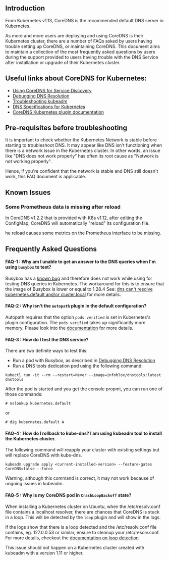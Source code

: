 ## Introduction

From Kubernetes v1.13, CoreDNS is the recommended default DNS server in Kubernetes. 

As more and more users are deploying and using CoreDNS is their Kubernetes cluster, there are a number of FAQs asked by users having trouble setting up CoreDNS, or maintaining CoreDNS. 
This document aims to maintain a collection of the most frequently asked questions by users during the support provided to users having trouble with the DNS Service after installation or upgrade of their Kubernetes cluster.

## Useful links about CoreDNS for Kubernetes:

- [Using CoreDNS for Service Discovery](https://kubernetes.io/docs/tasks/administer-cluster/coredns/)
- [Debugging DNS Resolution](https://kubernetes.io/docs/tasks/administer-cluster/dns-debugging-resolution/)
- [Troubleshooting kubeadm](https://kubernetes.io/docs/setup/independent/troubleshooting-kubeadm/)
- [DNS Specifications for Kubernetes](https://github.com/kubernetes/dns/blob/master/docs/specification.md)
- [CoreDNS Kubernetes plugin documentation](https://coredns.io/plugins/kubernetes/)

## Pre-requisites before troubleshooting

It is important to check whether the Kubernetes Network is stable before starting to troubleshoot DNS. It may appear like DNS isn't functioning when there is a network issue in the Kubernetes cluster. 
In other words, an issue like "DNS does not work properly" has often its root cause as "Network is not working properly".

Hence, if you're confident that the network is stable and DNS still doesn't work, this FAQ document is applicable. 

## Known Issues

### Some Prometheus data is missing after reload

In CoreDNS v1.2.2 that is provided with K8s v1.12, after editing the ConfigMap,
CoreDNS will automatically "reload" its configuration file.

he reload causes some metrics on the Prometheus interface to be missing.

## Frequently Asked Questions

#### FAQ-1 : Why am I unable to get an answer to the DNS queries when I'm using ```busybox``` to test?

Busybox has a [known bug](https://github.com/docker-library/busybox/issues/48) and therefore does not work while using for testing DNS queries in Kubernetes.
The workaround for this is to ensure that the image of Busybox is lower or equal to 1.28.4
See: [dns can't resolve kubernetes.default and/or cluster.local](https://github.com/kubernetes/kubernetes/issues/66924#issuecomment-411804435) for more details.

#### FAQ-2 : Why isn't the `autopath` plugin in the default configuration?

Autopath requires  that the option `pods verified` is set in Kubernetes's plugin configuration. The `pods verified` takes up significantly more memory. Please look into the [documentation](https://github.com/coredns/coredns/tree/master/plugin/kubernetes#autopath) for more details.

#### FAQ-3 : How do I test the DNS service?

There are two definite ways to test this: 

- Run a pod with Busybox, as described in [Debugging DNS Resolution](https://kubernetes.io/docs/tasks/administer-cluster/dns-debugging-resolution/)
- Run a DNS tools dedication pod using the following command:

```
kubectl run -it --rm --restart=Never --image=infoblox/dnstools:latest dnstools
```

After the pod is started and you get the console propmt, you can run one of those commands:

```
# nslookup kubernetes.default
```
or
```
# dig kubernetes.default A
```

#### FAQ-4 : How do I rollback to kube-dns? I am using kubeadm tool to install the Kubernetes cluster.

The following command will reapply your cluster with existing settings but will replace CoreDNS with kube-dns.

```
kubeadm upgrade apply <current-installed-version> --feature-gates CoreDNS=false --force
```

Warning, although this command is correct, it may not work because of ongoing issues in kubeadm.

#### FAQ-5 : Why is my CoreDNS pod in `CrashLoopBackoff` state?

When installing a Kubernetes cluster on Ubuntu, when the /etc/resolv.conf file contains a localhost resolver, there are chances that CoreDNS is stuck in a loop. 
This will be detected by the `loop` plugin and will show in the logs.

If the logs show that there is a loop detected and the /etc/resolv.conf file contains, eg. 127.0.0.53 or similar, ensure to cleanup your /etc/resolv.conf. 
For more details, checkout the [documentation on loop detection](https://github.com/coredns/coredns/tree/master/plugin/loop#troubleshooting)

This issue should not happen on a Kubernetes cluster created with kubeadm with a version 1.11 or higher.
 